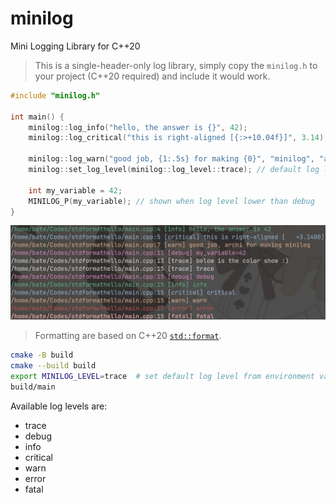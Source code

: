 # minilog

Mini Logging Library for C++20

> This is a single-header-only log library, simply copy the `minilog.h` to your project (C++20 required) and include it would work.

```cpp
#include "minilog.h"

int main() {
    minilog::log_info("hello, the answer is {}", 42);
    minilog::log_critical("this is right-aligned [{:>+10.04f}]", 3.14);

    minilog::log_warn("good job, {1:.5s} for making {0}", "minilog", "archibate");
    minilog::set_log_level(minilog::log_level::trace); // default log level is info

    int my_variable = 42;
    MINILOG_P(my_variable); // shown when log level lower than debug
}
```

![minilogcolorshow](minilogcolorshow.png)

> Formatting are based on C++20 [`std::format`](https://en.cppreference.com/w/cpp/utility/format/format).

```bash
cmake -B build
cmake --build build
export MINILOG_LEVEL=trace  # set default log level from environment variable
build/main
```

Available log levels are:

- trace
- debug
- info
- critical
- warn
- error
- fatal
